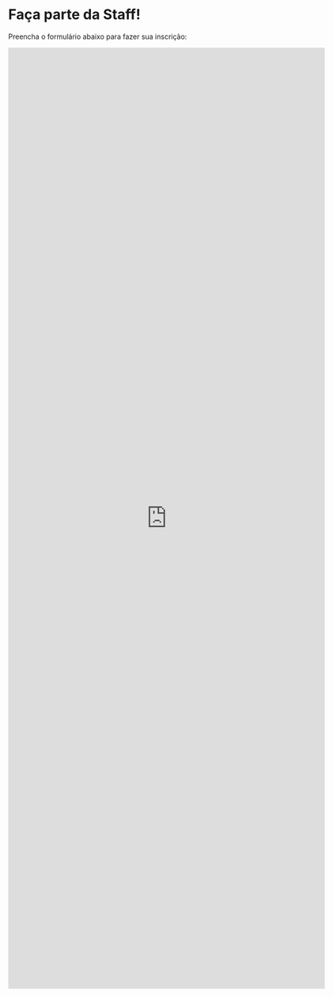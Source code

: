 # **Faça parte da Staff!**

Preencha o formulário abaixo para fazer sua inscrição:

<iframe src="https://docs.google.com/forms/d/e/1FAIpQLScCjcZe_DPnt-d5Xd-597a92VQ53DZykne0tvijiP310r5k3w/viewform?embedded=true" width="640" height="1900" frameborder="0" marginheight="0" marginwidth="0" scrolling="no">Carregando…</iframe>
